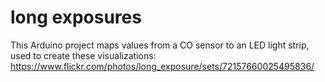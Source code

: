 # long exposures

This Arduino project maps values from a CO sensor to an LED light strip, used to create these visualizations:
https://www.flickr.com/photos/long_exposure/sets/72157660025495836/
